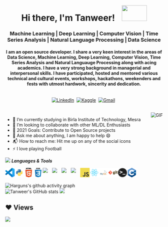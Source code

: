 <p align="center">
  <h1 align="center"><b>Hi there, I'm Tanweer!</b>
  <img style = "margin-left:15px" src="https://media.giphy.com/media/bcKmIWkUMCjVm/giphy.gif" width = "80px" height = "50px"/>
  </h1>
</p>
<h3 align="center">Machine Learning | Deep Learning | Computer Vision | Time Series Analysis | Natural Language Processing | Data Science </h3>
<p align="center">
  <h4 align="center"><b>I am an open source developer. I share a very keen interest in the areas of Data Science, Machine Learning, Deep Learning, Computer Vision, Time Series Analysis and Natural Languauge Processing along with acing academics. I have a very strong background in managerial and interpersonal skills. I have participated, hosted and mentored various technical and cultural events, workshops, hackathons, weekenders and fests with utmost hardwork, sincerity and dedication.</b></h4>
</p>
<p align="center">
<br>
<a href="https://www.linkedin.com/in/tanweerulhaque/"><img src="https://img.shields.io/badge/linkedin-%230077B5.svg?&style=for-the-badge&logo=linkedin&logoColor=white" alt="LinkedIn" /></a>&nbsp;
<a href="https://www.kaggle.com/tanweerulhaque"><img src="https://www.kaggle.com/static/images/site-logo.png" alt="Kaggle" width = "80px" height = "25px"/></a>&nbsp;
<a href="mailto:tan.haque@gmail.com"><img src="https://img.shields.io/badge/gmail-%23D14836.svg?&style=for-the-badge&logo=gmail&logoColor=white" alt="Gmail"/></a>&nbsp;
</p>
<br>
<img align="right" height="175px" alt="GIF" src="https://media.giphy.com/media/du3J3cXyzhj75IOgvA/giphy.gif" />

- :office: I’m currently studying in Birla Institute of Technology, Mesra
- 👯 I’m looking to collaborate with other ML/DL Enthusiasts
- 🥅 2021 Goals: Contribute to Open Source projects
- 💬 Ask me about anything, I am happy to help :smile:
- 📬 How to reach me: Hit me up on any of the social icons
- ⚡ I love playing Football

<img src="https://media.giphy.com/media/ObNTw8Uzwy6KQ/giphy.gif" width="30px">&nbsp;***Languages & Tools*** 

<img align="left" alt="Visual Studio Code" width="30px" src="https://raw.githubusercontent.com/github/explore/80688e429a7d4ef2fca1e82350fe8e3517d3494d/topics/visual-studio-code/visual-studio-code.png"/>
<img align="left" alt="HTML5" width="30px" src="https://raw.githubusercontent.com/github/explore/80688e429a7d4ef2fca1e82350fe8e3517d3494d/topics/python/python.png" />
<img align="left" alt="HTML5" width="30px" src="https://raw.githubusercontent.com/github/explore/80688e429a7d4ef2fca1e82350fe8e3517d3494d/topics/html/html.png" />
<img align="left" alt="CSS3" width="30px" src="https://raw.githubusercontent.com/github/explore/80688e429a7d4ef2fca1e82350fe8e3517d3494d/topics/css/css.png" />
<img align="left" width="30px" src="https://www.vectorlogo.zone/logos/pytorch/pytorch-ar21.svg" />
<img align="left" width="30px" src="https://upload.wikimedia.org/wikipedia/commons/thumb/2/2d/Tensorflow_logo.svg/173px-Tensorflow_logo.svg.png" />
<img align="left" width="30px" src="https://upload.wikimedia.org/wikipedia/commons/thumb/0/05/Scikit_learn_logo_small.svg/390px-Scikit_learn_logo_small.svg.png" />
<img align="left" width="30px" src="https://github.com/uannabi/-/blob/master/resource/other/mysql-ar21.svg" />
<img align="left" alt="JavaScript" width="30px" src="https://raw.githubusercontent.com/github/explore/80688e429a7d4ef2fca1e82350fe8e3517d3494d/topics/javascript/javascript.png" />
<img align="left" alt="React" width="30px" src="https://raw.githubusercontent.com/github/explore/80688e429a7d4ef2fca1e82350fe8e3517d3494d/topics/react/react.png" />
<img align="left" alt="MySQL" width="30px" src="https://raw.githubusercontent.com/github/explore/80688e429a7d4ef2fca1e82350fe8e3517d3494d/topics/mysql/mysql.png" />
<img align="left" alt="Git" width="30px" src="https://raw.githubusercontent.com/github/explore/80688e429a7d4ef2fca1e82350fe8e3517d3494d/topics/git/git.png" />
<img align="left" alt="terminal" width="30px" src="https://raw.githubusercontent.com/github/explore/80688e429a7d4ef2fca1e82350fe8e3517d3494d/topics/terminal/terminal.png" />
<img align="left" alt="cpp" width="30px" src="https://raw.githubusercontent.com/github/explore/80688e429a7d4ef2fca1e82350fe8e3517d3494d/topics/cpp/cpp.png" />
<br>
<br>

![Harguns's github activity graph](https://activity-graph.herokuapp.com/graph?username=TanweerulHaque&theme=react-dark)
<br>
![Tanweer's GitHub stats](https://github-readme-stats.vercel.app/api?username=TanweerulHaque&count_private=true&theme=highcontrast)
<img width="50%" src="https://github-readme-stats.vercel.app/api/top-langs/?username=TanweerulHaque&layout=compact&theme=highcontrast"> <br>
## ❤ Views
<a href="https://github.com/TanweerulHaque/github-profile-views-counter">
    <img src="https://komarev.com/ghpvc/?username=TanweerulHaque">
</a>

